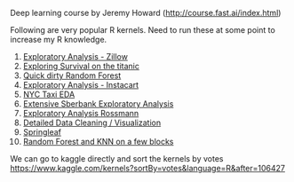 Deep learning course by Jeremy Howard (http://course.fast.ai/index.html)

Following are very popular R kernels. Need to run these at some point to increase my R knowledge. 

1. [Exploratory Analysis - Zillow ](https://www.kaggle.com/philippsp/exploratory-analysis-zillow)
2. [Exploring Survival on the titanic](https://www.kaggle.com/mrisdal/exploring-survival-on-the-titanic)
3. [Quick dirty Random Forest](https://www.kaggle.com/mrisdal/quick-dirty-randomforest) 
4. [Exploratory Analysis - Instacart](https://www.kaggle.com/philippsp/exploratory-analysis-instacart)
5. [NYC Taxi EDA](https://www.kaggle.com/headsortails/nyc-taxi-eda-update-the-fast-the-curious)
6. [Extensive Sberbank Exploratory Analysis](https://www.kaggle.com/captcalculator/a-very-extensive-sberbank-exploratory-analysis)
7. [Exploratory Analysis Rossmann](https://www.kaggle.com/thie1e/exploratory-analysis-rossmann)
8. [Detailed Data Cleaning / Visualization](https://www.kaggle.com/apryor6/detailed-cleaning-visualization)
9. [Springleaf](https://www.kaggle.com/darraghdog/explore-springleaf)
10. [Random Forest and KNN on a few blocks](https://www.kaggle.com/apapiu/random-forest-on-a-few-blocks)

We can go to kaggle directly and sort the kernels by votes https://www.kaggle.com/kernels?sortBy=votes&language=R&after=106427
